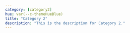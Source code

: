 ```yaml
---
category: [category2]
hue: var(--c-themeHueBlue)
title: "Category 2"
description: "This is the description for Category 2."
---
```

